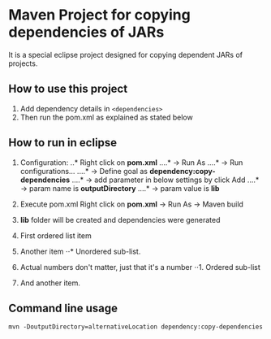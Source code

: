 # Maven Project for copying dependencies of JARs

It is a special eclipse project designed for copying dependent
JARs of projects. 

## How to use this project
1. Add dependency details in `<dependencies>`
2. Then run the pom.xml as explained as stated below

## How to run in eclipse

1. Configuration:
..* Right click on __pom.xml__ 
....* -> Run As 
....* -> Run configurations... 
....* -> Define goal as __dependency:copy-dependencies__
....* -> add parameter in below settings by click Add
....* -> param name is __outputDirectory__
....* -> param value is __lib__
2. Execute pom.xml
Right click on __pom.xml__
    -> Run As
    -> Maven build
3. __lib__ folder will be created and dependencies were generated


1. First ordered list item
2. Another item
⋅⋅* Unordered sub-list. 
1. Actual numbers don't matter, just that it's a number
⋅⋅1. Ordered sub-list
4. And another item.

## Command line usage
`mvn -DoutputDirectory=alternativeLocation dependency:copy-dependencies` 